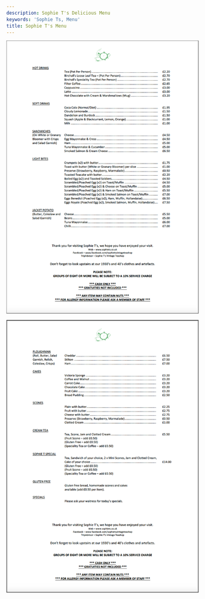 ```yaml
---
description: Sophie T's Delicious Menu
keywords: 'Sophie Ts, Menu'
title: Sophie T's Menu
---
```

![Menu Page 1](/img/menu1.png)

![Menu Page 2](/img/menu2.png)

